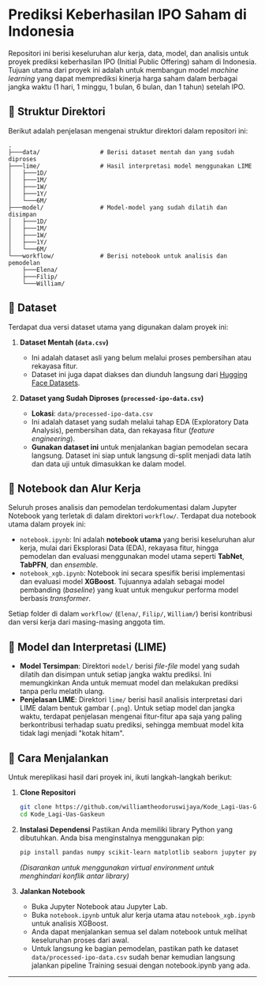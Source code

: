 # Prediksi Keberhasilan IPO Saham di Indonesia

Repositori ini berisi keseluruhan alur kerja, data, model, dan analisis untuk proyek prediksi keberhasilan IPO (Initial Public Offering) saham di Indonesia. Tujuan utama dari proyek ini adalah untuk membangun model *machine learning* yang dapat memprediksi kinerja harga saham dalam berbagai jangka waktu (1 hari, 1 minggu, 1 bulan, 6 bulan, dan 1 tahun) setelah IPO.

## 📂 Struktur Direktori

Berikut adalah penjelasan mengenai struktur direktori dalam repositori ini:

```
.
├───data/                 # Berisi dataset mentah dan yang sudah diproses
├───lime/                 # Hasil interpretasi model menggunakan LIME
│   ├───1D/
│   ├───1M/
│   ├───1W/
│   ├───1Y/
│   └───6M/
├───model/                # Model-model yang sudah dilatih dan disimpan
│   ├───1D/
│   ├───1M/
│   ├───1W/
│   ├───1Y/
│   └───6M/
└───workflow/             # Berisi notebook untuk analisis dan pemodelan
    ├───Elena/
    ├───Filip/
    └───William/
```

## 💾 Dataset

Terdapat dua versi dataset utama yang digunakan dalam proyek ini:

1.  **Dataset Mentah (`data.csv`)**

      * Ini adalah dataset asli yang belum melalui proses pembersihan atau rekayasa fitur.
      * Dataset ini juga dapat diakses dan diunduh langsung dari [Hugging Face Datasets](https://huggingface.co/datasets/adamantix/Dataset_Lagi-Uas-Gaskeun).

2.  **Dataset yang Sudah Diproses (`processed-ipo-data.csv`)**

      * **Lokasi**: `data/processed-ipo-data.csv`
      * Ini adalah dataset yang sudah melalui tahap EDA (Exploratory Data Analysis), pembersihan data, dan rekayasa fitur (*feature engineering*).
      * **Gunakan dataset ini** untuk menjalankan bagian pemodelan secara langsung. Dataset ini siap untuk langsung di-split menjadi data latih dan data uji untuk dimasukkan ke dalam model.

## 📓 Notebook dan Alur Kerja

Seluruh proses analisis dan pemodelan terdokumentasi dalam Jupyter Notebook yang terletak di dalam direktori `workflow/`. Terdapat dua notebook utama dalam proyek ini:

  * `notebook.ipynb`: Ini adalah **notebook utama** yang berisi keseluruhan alur kerja, mulai dari Eksplorasi Data (EDA), rekayasa fitur, hingga pemodelan dan evaluasi menggunakan model utama seperti **TabNet**, **TabPFN**, dan *ensemble*.
  * `notebook_xgb.ipynb`: Notebook ini secara spesifik berisi implementasi dan evaluasi model **XGBoost**. Tujuannya adalah sebagai model pembanding (*baseline*) yang kuat untuk mengukur performa model berbasis *transformer*.

Setiap folder di dalam `workflow/` (`Elena/`, `Filip/`, `William/`) berisi kontribusi dan versi kerja dari masing-masing anggota tim.

## 🤖 Model dan Interpretasi (LIME)

  * **Model Tersimpan**: Direktori `model/` berisi *file-file* model yang sudah dilatih dan disimpan untuk setiap jangka waktu prediksi. Ini memungkinkan Anda untuk memuat model dan melakukan prediksi tanpa perlu melatih ulang.
  * **Penjelasan LIME**: Direktori `lime/` berisi hasil analisis interpretasi dari LIME dalam bentuk gambar (`.png`). Untuk setiap model dan jangka waktu, terdapat penjelasan mengenai fitur-fitur apa saja yang paling berkontribusi terhadap suatu prediksi, sehingga membuat model kita tidak lagi menjadi "kotak hitam".

## 🚀 Cara Menjalankan

Untuk mereplikasi hasil dari proyek ini, ikuti langkah-langkah berikut:

1.  **Clone Repositori**

    ```bash
    git clone https://github.com/williamtheodoruswijaya/Kode_Lagi-Uas-Gaskeun.git
    cd Kode_Lagi-Uas-Gaskeun
    ```

2.  **Instalasi Dependensi**
    Pastikan Anda memiliki library Python yang dibutuhkan. Anda bisa menginstalnya menggunakan pip:

    ```bash
    pip install pandas numpy scikit-learn matplotlib seaborn jupyter pytorch-tabnet tabpfen catboost lime lightgbm xgboost
    ```

    *(Disarankan untuk menggunakan virtual environment untuk menghindari konflik antar library)*

3.  **Jalankan Notebook**

      * Buka Jupyter Notebook atau Jupyter Lab.
      * Buka `notebook.ipynb` untuk alur kerja utama atau `notebook_xgb.ipynb` untuk analisis XGBoost.
      * Anda dapat menjalankan semua sel dalam notebook untuk melihat keseluruhan proses dari awal.
      * Untuk langsung ke bagian pemodelan, pastikan path ke dataset `data/processed-ipo-data.csv` sudah benar kemudian langsung jalankan pipeline Training sesuai dengan notebook.ipynb yang ada.

-----
